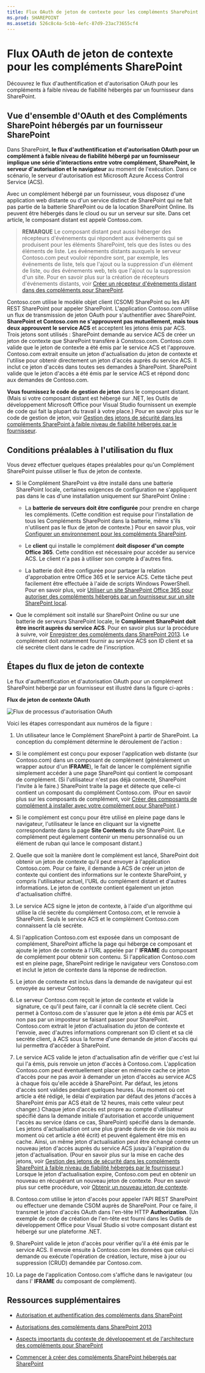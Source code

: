 ```yaml
---
title: Flux OAuth de jeton de contexte pour les compléments SharePoint
ms.prod: SHAREPOINT
ms.assetid: 526c8c4a-5cbb-4efc-87d9-23ac73655cf4
---
```



# Flux OAuth de jeton de contexte pour les compléments SharePoint
Découvrez le flux d'authentification et d'autorisation OAuth pour les compléments à faible niveau de fiabilité hébergés par un fournisseur dans SharePoint.
## Vue d'ensemble d'OAuth et des Compléments SharePoint hébergés par un fournisseur SharePoint
<a name="OAuth_Actors"> </a>

Dans SharePoint, **le flux d'authentification et d'autorisation OAuth pour un complément à faible niveau de fiabilité hébergé par un fournisseur implique une série d'interactions entre votre complément, SharePoint, le serveur d'autorisation et le navigateur** au moment de l'exécution. Dans ce scénario, le serveur d'autorisation est Microsoft Azure Access Control Service (ACS).
  
    
    
Avec un complément hébergé par un fournisseur, vous disposez d'une application web distante ou d'un service distinct de SharePoint qui ne fait pas partie de la batterie SharePoint ou de la location SharePoint Online. Ils peuvent être hébergés dans le cloud ou sur un serveur sur site. Dans cet article, le composant distant est appelé Contoso.com.
  
    
    

> **REMARQUE**
> Le composant distant peut aussi héberger des récepteurs d'événements qui répondent aux événements qui se produisent pour les éléments SharePoint, tels que des listes ou des éléments de liste. Les événements distants auxquels le serveur Contoso.com peut vouloir répondre sont, par exemple, les événements de liste, tels que l'ajout ou la suppression d'un élément de liste, ou des événements web, tels que l'ajout ou la suppression d'un site. Pour en savoir plus sur la création de récepteurs d'événements distants, voir  [Créer un récepteur d'événements distant dans des compléments pour SharePoint](create-a-remote-event-receiver-in-sharepoint-add-ins.md). 
  
    
    

Contoso.com utilise le modèle objet client (CSOM) SharePoint ou les API REST SharePoint pour appeler SharePoint. L'application Contoso.com utilise un flux de transmission de jeton OAuth pour s'authentifier avec SharePoint. **SharePoint et Contoso.com ne s'approuvent pas mutuellement, mais tous deux approuvent le service ACS** et acceptent les jetons émis par ACS. Trois jetons sont utilisés : SharePoint demande au service ACS de créer un jeton de contexte que SharePoint transfère à Constoso.com. Contoso.com valide que le jeton de contexte a été émis par le service ACS et l'approuve. Contoso.com extrait ensuite un jeton d'actualisation du jeton de contexte et l'utilise pour obtenir directement un jeton d'accès auprès du service ACS. Il inclut ce jeton d'accès dans toutes ses demandes à SharePoint. SharePoint valide que le jeton d'accès a été émis par le service ACS et répond donc aux demandes de Contoso.com.
  
    
    
 **Vous fournissez le code de gestion de jeton** dans le composant distant. (Mais si votre composant distant est hébergé sur .NET, les Outils de développement Microsoft Office pour Visual Studio fournissent un exemple de code qui fait la plupart du travail à votre place.) Pour en savoir plus sur le code de gestion de jeton, voir [Gestion des jetons de sécurité dans les compléments SharePoint à faible niveau de fiabilité hébergés par le fournisseur](handle-security-tokens-in-provider-hosted-low-trust-sharepoint-add-ins.md).
  
    
    

## Conditions préalables à l'utilisation du flux
<a name="Prerequisites"> </a>

Vous devez effectuer quelques étapes préalables pour qu'un Complément SharePoint puisse utiliser le flux de jeton de contexte. 
  
    
    

- Si le Complément SharePoint va être installé dans une batterie SharePoint locale, certaines exigences de configuration ne s'appliquent pas dans le cas d'une installation uniquement sur SharePoint Online :
    
  - La **batterie de serveurs doit être configurée** pour prendre en charge les compléments. (Cette condition est requise pour l'installation de tous les Compléments SharePoint dans la batterie, même s'ils n'utilisent pas le flux de jeton de contexte.) Pour en savoir plus, voir [Configurer un environnement pour les compléments SharePoint](http://technet.microsoft.com/fr-fr/library/fp161236%28v=office.15%29.aspx).
    
  
  - Le **client** qui installe le complément **doit disposer d'un compte Office 365**. Cette condition est nécessaire pour accéder au service ACS. Le client n'a pas à utiliser son compte à d'autres fins.
    
  
  - La batterie doit être configurée pour partager la relation d'approbation entre Office 365 et le service ACS. Cette tâche peut facilement être effectuée à l'aide de scripts Windows PowerShell. Pour en savoir plus, voir  [Utiliser un site SharePoint Office 365 pour autoriser des compléments hébergés par un fournisseur sur un site SharePoint local](use-an-office-365-sharepoint-site-to-authorize-provider-hosted-add-ins-on-an-on.md).
    
  
- Que le complément soit installé sur SharePoint Online ou sur une batterie de serveurs SharePoint locale, le **Complément SharePoint doit être inscrit auprès du service ACS**. Pour en savoir plus sur la procédure à suivre, voir [Enregistrer des compléments dans SharePoint 2013](register-sharepoint-add-ins-2013.md). Le complément doit notamment fournir au service ACS son ID client et sa clé secrète client dans le cadre de l'inscription.
    
  

## Étapes du flux de jeton de contexte
<a name="OAuth_ProcessFlowSteps"> </a>

Le flux d'authentification et d'autorisation OAuth pour un complément SharePoint hébergé par un fournisseur est illustré dans la figure ci-après :
  
    
    

**Flux de jeton de contexte OAuth**

  
    
    

  
    
    
![Flux de processus d'autorisation OAuth](images/833fcdcc-1755-438b-9ada-dce9646564c0.gif)
  
    
    
Voici les étapes correspondant aux numéros de la figure :
  
    
    

  
    
    

1. Un utilisateur lance le Complément SharePoint à partir de SharePoint. La conception du complément détermine le déroulement de l'action :
    
  - Si le complément est conçu pour exposer l'application web distante (sur Contoso.com) dans un composant de complément (généralement un wrapper autour d'un **IFRAME**), le fait de lancer le complément signifie simplement accéder à une page SharePoint qui contient le composant de complément. (Si l'utilisateur n'est pas déjà connecté, SharePoint l'invite à le faire.) SharePoint traite la page et détecte que celle-ci contient un composant du complément Contoso.com. (Pour en savoir plus sur les composants de complément, voir  [Créer des composants de complément à installer avec votre complément pour SharePoint](create-add-in-parts-to-install-with-your-sharepoint-add-in.md).)
    
  
  - Si le complément est conçu pour être utilisé en pleine page dans le navigateur, l'utilisateur le lance en cliquant sur la vignette correspondante dans la page **Site Contents** du site SharePoint. (Le complément peut également contenir un menu personnalisé ou un élément de ruban qui lance le composant distant.)
    
  
2. Quelle que soit la manière dont le complément est lancé, SharePoint doit obtenir un jeton de contexte qu'il peut envoyer à l'application Contoso.com. Pour ce faire, il demande à ACS de créer un jeton de contexte qui contient des informations sur le contexte SharePoint, y compris l'utilisateur actuel, l'URL du complément distant et d'autres informations. Le jeton de contexte contient également un jeton d'actualisation chiffré.
    
  
3. Le service ACS signe le jeton de contexte, à l'aide d'un algorithme qui utilise la clé secrète du complément Contoso.com, et le renvoie à SharePoint. Seuls le service ACS et le complément Contoso.com connaissent la clé secrète.
    
  
4. Si l'application Contoso.com est exposée dans un composant de complément, SharePoint affiche la page qui héberge ce composant et ajoute le jeton de contexte à l'URL appelée par l' **IFRAME** du composant de complément pour obtenir son contenu. Si l'application Contoso.com est en pleine page, SharePoint redirige le navigateur vers Constoso.com et inclut le jeton de contexte dans la réponse de redirection.
    
  
5. Le jeton de contexte est inclus dans la demande de navigateur qui est envoyée au serveur Contoso.
    
  
6. Le serveur Contoso.com reçoit le jeton de contexte et valide la signature, ce qu'il peut faire, car il connaît la clé secrète client. Ceci permet à Contoso.com de s'assurer que le jeton a été émis par ACS et non pas par un imposteur se faisant passer pour SharePoint. Contoso.com extrait le jeton d'actualisation du jeton de contexte et l'envoie, avec d'autres informations comprenant son ID client et sa clé secrète client, à ACS sous la forme d'une demande de jeton d'accès qui lui permettra d'accéder à SharePoint.
    
  
7. Le service ACS valide le jeton d'actualisation afin de vérifier que c'est lui qui l'a émis, puis renvoie un jeton d'accès à Contoso.com. L'application Contoso.com peut éventuellement placer en mémoire cache ce jeton d'accès pour ne pas avoir à demander un jeton d'accès au service ACS à chaque fois qu'elle accède à SharePoint. Par défaut, les jetons d'accès sont valides pendant quelques heures. (Au moment où cet article a été rédigé, le délai d'expiration par défaut des jetons d'accès à SharePoint émis par ACS était de 12 heures, mais cette valeur peut changer.) Chaque jeton d'accès est propre au compte d'utilisateur spécifié dans la demande initiale d'autorisation et accorde uniquement l'accès au service (dans ce cas, SharePoint) spécifié dans la demande. Les jetons d'actualisation ont une plus grande durée de vie (six mois au moment où cet article a été écrit) et peuvent également être mis en cache. Ainsi, un même jeton d'actualisation peut être échangé contre un nouveau jeton d'accès auprès du service ACS jusqu'à l'expiration du jeton d'actualisation. (Pour en savoir plus sur la mise en cache des jetons, voir  [Gestion des jetons de sécurité dans les compléments SharePoint à faible niveau de fiabilité hébergés par le fournisseur](handle-security-tokens-in-provider-hosted-low-trust-sharepoint-add-ins.md).) Lorsque le jeton d'actualisation expire, Contoso.com peut en obtenir un nouveau en récupérant un nouveau jeton de contexte. Pour en savoir plus sur cette procédure, voir  [Obtenir un nouveau jeton de contexte](handle-security-tokens-in-provider-hosted-low-trust-sharepoint-add-ins.md#GetNewContextToken).
    
  
8. Contoso.com utilise le jeton d'accès pour appeler l'API REST SharePoint ou effectuer une demande CSOM auprès de SharePoint. Pour ce faire, il transmet le jeton d'accès OAuth dans l'en-tête HTTP **Authorization**. (Un exemple de code de création de l'en-tête est fourni dans les Outils de développement Office pour Visual Studio si votre composant distant est hébergé sur une plateforme .NET.
    
  
9. SharePoint valide le jeton d'accès pour vérifier qu'il a été émis par le service ACS. Il envoie ensuite à Contoso.com les données que celui-ci demande ou exécute l'opération de création, lecture, mise à jour ou suppression (CRUD) demandée par Contoso.com.
    
  
10. La page de l'application Contoso.com s'affiche dans le navigateur (ou dans l' **IFRAME** du composant de complément).
    
  

## Ressources supplémentaires
<a name="Filename_AdditionalResources"> </a>


-  [Autorisation et authentification des compléments dans SharePoint](authorization-and-authentication-of-sharepoint-add-ins.md)
    
  
-  [Autorisations des compléments dans SharePoint 2013](add-in-permissions-in-sharepoint-2013.md)
    
  
-  [Aspects importants du contexte de développement et de l'architecture des compléments pour SharePoint](important-aspects-of-the-sharepoint-add-in-architecture-and-development-landscap.md)
    
  
-  [Commencer à créer des compléments SharePoint hébergés par SharePoint](get-started-creating-sharepoint-hosted-sharepoint-add-ins.md)
    
  

